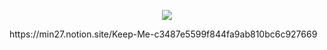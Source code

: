 <p align="center">
<img src="https://user-images.githubusercontent.com/112928989/228094391-5685bca3-2e3e-4e91-a21f-de0761fb70fc.gif">
</p>
https://min27.notion.site/Keep-Me-c3487e5599f844fa9ab810bc6c927669
